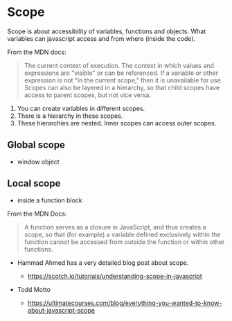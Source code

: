 # Scope

Scope is about accessibility of variables, functions and objects. What variables can javascript access and from where (inside the code).

From the MDN docs:
> The current context of execution. The context in which values and expressions are "visible" or can be referenced. If a variable or other expression is not "in the current scope," then it is unavailable for use. Scopes can also be layered in a hierarchy, so that child scopes have access to parent scopes, but not vice versa.

1. You can create variables in different scopes.
2. There is a hierarchy in these scopes.
3. These hierarchies are nested. Inner scopes can access outer scopes.

## Global scope
- window object

## Local scope
- inside a function block

From the MDN Docs:
> A function serves as a closure in JavaScript, and thus creates a scope, so that (for example) a variable defined exclusively within the function cannot be accessed from outside the function or within other functions.

- Hammad Ahmed has a very detailed blog post about scope.
  - https://scotch.io/tutorials/understanding-scope-in-javascript

- Todd Motto
  - https://ultimatecourses.com/blog/everything-you-wanted-to-know-about-javascript-scope
